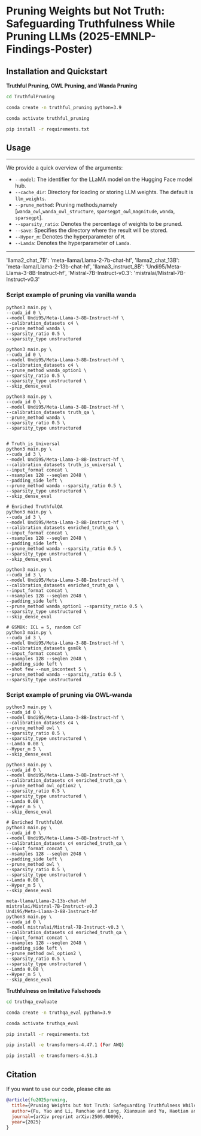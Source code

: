 # Pruning Weights but Not Truth: Safeguarding Truthfulness While Pruning LLMs (2025-EMNLP-Findings-Poster)

## Installation and Quickstart

**Truthful Pruning, OWL Pruning, and Wanda Pruning**

```bash
cd TruthfulPruning

conda create -n truthful_pruning python=3.9

conda activate truthful_pruning

pip install -r requirements.txt
```

## Usage
--- 
We provide a quick overview of the arguments:  
- `--model`: The identifier for the LLaMA model on the Hugging Face model hub.
- `--cache_dir`: Directory for loading or storing LLM weights. 
The default is `llm_weights`.
- `--prune_method`: Pruning methods,namely [`wanda_owl`,`wanda_owl_structure`,
`sparsegpt_owl`,`magnitude`, `wanda`, `sparsegpt`].
- `--sparsity_ratio`: Denotes the percentage of weights to be pruned.
- `--save`: Specifies the directory where the result will be stored.
- `--Hyper_m`: Denotes the hyperparameter of `M`.
- `--Lamda`:  Denotes the hyperparameter of `Lamda`.

---
'llama2_chat_7B': 'meta-llama/Llama-2-7b-chat-hf',
'llama2_chat_13B': 'meta-llama/Llama-2-13b-chat-hf',
'llama3_instruct_8B': 'Undi95/Meta-Llama-3-8B-Instruct-hf',
'Mistral-7B-Instruct-v0.3': 'mistralai/Mistral-7B-Instruct-v0.3'
### Script example of pruning via vanilla wanda
```
python3 main.py \
--cuda_id 0 \
--model Undi95/Meta-Llama-3-8B-Instruct-hf \
--calibration_datasets c4 \
--prune_method wanda \
--sparsity_ratio 0.5 \
--sparsity_type unstructured

python3 main.py \
--cuda_id 0 \
--model Undi95/Meta-Llama-3-8B-Instruct-hf \
--calibration_datasets c4 \
--prune_method wanda_option1 \
--sparsity_ratio 0.5 \
--sparsity_type unstructured \
--skip_dense_eval

python3 main.py \
--cuda_id 0 \
--model Undi95/Meta-Llama-3-8B-Instruct-hf \
--calibration_datasets truth_qa \
--prune_method wanda \
--sparsity_ratio 0.5 \
--sparsity_type unstructured


# Truth_is_Universal
python3 main.py \
--cuda_id 3 \
--model Undi95/Meta-Llama-3-8B-Instruct-hf \
--calibration_datasets truth_is_universal \
--input_format concat \
--nsamples 128 --seqlen 2048 \
--padding_side left \
--prune_method wanda --sparsity_ratio 0.5 \
--sparsity_type unstructured \
--skip_dense_eval 

# Enriched TruthfulQA
python3 main.py \
--cuda_id 3 \
--model Undi95/Meta-Llama-3-8B-Instruct-hf \
--calibration_datasets enriched_truth_qa \
--input_format concat \
--nsamples 128 --seqlen 2048 \
--padding_side left \
--prune_method wanda --sparsity_ratio 0.5 \
--sparsity_type unstructured \
--skip_dense_eval

python3 main.py \
--cuda_id 3 \
--model Undi95/Meta-Llama-3-8B-Instruct-hf \
--calibration_datasets enriched_truth_qa \
--input_format concat \
--nsamples 128 --seqlen 2048 \
--padding_side left \
--prune_method wanda_option1 --sparsity_ratio 0.5 \
--sparsity_type unstructured \
--skip_dense_eval

# GSM8K: ICL = 5, random CoT
python3 main.py \
--cuda_id 3 \
--model Undi95/Meta-Llama-3-8B-Instruct-hf \
--calibration_datasets gsm8k \
--input_format concat \
--nsamples 128 --seqlen 2048 \
--padding_side left \
--shot few --num_incontext 5 \
--prune_method wanda --sparsity_ratio 0.5 \
--sparsity_type unstructured
```

### Script example of pruning via OWL-wanda
```
python3 main.py \
--cuda_id 0 \
--model Undi95/Meta-Llama-3-8B-Instruct-hf \
--calibration_datasets c4 \
--prune_method owl \
--sparsity_ratio 0.5 \
--sparsity_type unstructured \
--Lamda 0.08 \
--Hyper_m 5 \
--skip_dense_eval

python3 main.py \
--cuda_id 0 \
--model Undi95/Meta-Llama-3-8B-Instruct-hf \
--calibration_datasets c4 enriched_truth_qa \
--prune_method owl_option2 \
--sparsity_ratio 0.5 \
--sparsity_type unstructured \
--Lamda 0.08 \
--Hyper_m 5 \
--skip_dense_eval

# Enriched TruthfulQA
python3 main.py \
--cuda_id 0 \
--model Undi95/Meta-Llama-3-8B-Instruct-hf \
--calibration_datasets c4 enriched_truth_qa \
--input_format concat \
--nsamples 128 --seqlen 2048 \
--padding_side left \
--prune_method owl \
--sparsity_ratio 0.5 \
--sparsity_type unstructured \
--Lamda 0.08 \
--Hyper_m 5 \
--skip_dense_eval

meta-llama/Llama-2-13b-chat-hf
mistralai/Mistral-7B-Instruct-v0.3
Undi95/Meta-Llama-3-8B-Instruct-hf
python3 main.py \
--cuda_id 0 \
--model mistralai/Mistral-7B-Instruct-v0.3 \
--calibration_datasets c4 enriched_truth_qa \
--input_format concat \
--nsamples 128 --seqlen 2048 \
--padding_side left \
--prune_method owl_option2 \
--sparsity_ratio 0.5 \
--sparsity_type unstructured \
--Lamda 0.08 \
--Hyper_m 5 \
--skip_dense_eval

```




**Truthfulness on Imitative Falsehoods**

```bash
cd truthqa_evaluate

conda create -n truthqa_eval python=3.9

conda activate truthqa_eval

pip install -r requirements.txt

pip install -e transformers-4.47.1 (For AWQ)

pip install -e transformers-4.51.3
```


##  Citation

If you want to use our code, please cite as
```bibtex
@article{fu2025pruning,
  title={Pruning Weights but Not Truth: Safeguarding Truthfulness While Pruning LLMs},
  author={Fu, Yao and Li, Runchao and Long, Xianxuan and Yu, Haotian and Han, Xiaotian and Yin, Yu and Li, Pan},
  journal={arXiv preprint arXiv:2509.00096},
  year={2025}
}
